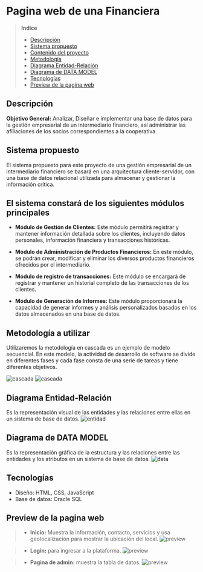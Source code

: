 # Pagina web de una Financiera

>**Indice**
>- [Descripción](#d1)
>- [Sistema propuesto](#d2)
>- [Contenido del proyecto](#d3)
>- [Metodología](#d4)
>- [Diagrama Entidad-Relación](#d5)
>- [Diagrama de DATA MODEL](#d6)
>- [Tecnologías](#d7)
>- [Preview de la pagina web](#d8)

## Descripción <a name="id1"></a>
**Objetivo General:** Analizar, Diseñar e implementar una base de datos para la gestión empresarial de un intermediario financiero, así administrar las afiliaciones de los socios correspondientes a la cooperativa.

## Sistema propuesto <a name="id2"></a>
El sistema propuesto para este proyecto de una gestión empresarial de un intermediario financiero se basará en una arquitectura cliente-servidor, con una base de datos relacional utilizada para almacenar y gestionar la información crítica.

## El sistema constará de los siguientes módulos principales <a name="id3"></a>
- **Módulo de Gestión de Clientes:** Este módulo permitirá registrar y mantener información detallada sobre los clientes, incluyendo datos personales, información financiera y transacciones históricas.

- **Módulo de Administración de Productos Financieros:** En este módulo, se podrán crear, modificar y eliminar los diversos productos financieros ofrecidos por el intermediario. 

- **Módulo de registro de transacciones:** Este módulo se encargará de registrar y mantener un historial completo de las transacciones de los clientes.

- **Módulo de Generación de Informes:** Este módulo proporcionará la capacidad de generar informes y análisis personalizados basados en los datos almacenados en una base de datos. 

## Metodología a utilizar <a name="id4"></a>
Utilizaremos la metodología en cascada es un ejemplo de modelo secuencial. En este modelo, la actividad de desarrollo de software se divide en diferentes fases y cada fase consta de una serie de tareas y tiene diferentes objetivos.

![cascada](/img/doc/waterfall-model.jpg)
![cascada](/img/doc/waterfall-model2.png)

## Diagrama Entidad-Relación <a name="id5"></a>
Es la representación visual de las entidades y las relaciones entre ellas en un sistema de base de datos. 
![entidad](/img/doc/entidad-relacion.jpg)

## Diagrama de DATA MODEL <a name="id6"></a>
Es la representación gráfica de la estructura y las relaciones entre las entidades y los atributos en un sistema de base de datos.
![data](/img/doc/datamodel.png)

## Tecnologías <a name="id7"></a>
- Diseño: HTML, CSS, JavaScript
- Base de datos: Oracle SQL

## Preview de la pagina web <a name="id8"></a>
>- **Inicio:** Muestra la información, contacto, servicios y usa geolocalización para mostrar la ubicación del local.
![preview](/img/doc/preview1.jpeg)

>- **Login:** para ingresar a la plataforma.
![preview](/img/doc/preview2.jpeg)

>- **Pagina de admin:** muestra la tabla de datos.
![preview](/img/doc/preview3.png)